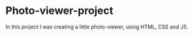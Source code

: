 # Photo-viewer-project

In this project I was creating a little photo-viewer, using HTML, CSS and JS.
